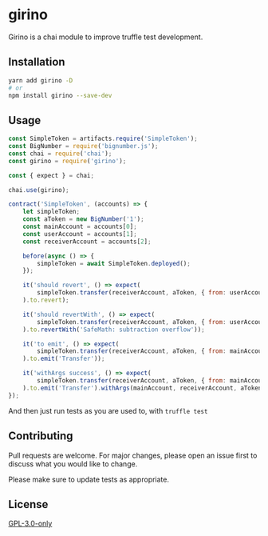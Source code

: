 # girino

Girino is a chai module to improve truffle test development.

## Installation

```bash
yarn add girino -D
# or
npm install girino --save-dev
```

## Usage

```javascript
const SimpleToken = artifacts.require('SimpleToken');
const BigNumber = require('bignumber.js');
const chai = require('chai');
const girino = require('girino');

const { expect } = chai;

chai.use(girino);

contract('SimpleToken', (accounts) => {
    let simpleToken;
    const aToken = new BigNumber('1');
    const mainAccount = accounts[0];
    const userAccount = accounts[1];
    const receiverAccount = accounts[2];

    before(async () => {
        simpleToken = await SimpleToken.deployed();
    });

    it('should revert', () => expect(
        simpleToken.transfer(receiverAccount, aToken, { from: userAccount }),
    ).to.revert);

    it('should revertWith', () => expect(
        simpleToken.transfer(receiverAccount, aToken, { from: userAccount }),
    ).to.revertWith('SafeMath: subtraction overflow'));

    it('to emit', () => expect(
        simpleToken.transfer(receiverAccount, aToken, { from: mainAccount }),
    ).to.emit('Transfer'));

    it('withArgs success', () => expect(
        simpleToken.transfer(receiverAccount, aToken, { from: mainAccount }),
    ).to.emit('Transfer').withArgs(mainAccount, receiverAccount, aToken));
});

```

And then just run tests as you are used to, with `truffle test`

## Contributing
Pull requests are welcome. For major changes, please open an issue first to discuss what you would like to change.

Please make sure to update tests as appropriate.

## License
[GPL-3.0-only](LICENSE)
